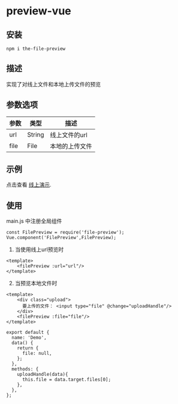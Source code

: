 # preview-vue

## 安装
```
npm i the-file-preview
```

## 描述
实现了对线上文件和本地上传文件的预览

## 参数选项
| 参数    | 类型  | 描述 |
|-------|-----|----|
| url   | String | 线上文件的url |
| file  | File | 本地的上传文件 |

## 示例
点击查看 [线上演示](https://mooncom.github.io/file-preview/demo/).

## 使用
main.js 中注册全局组件
```
const FilePreview = require('file-preview');
Vue.component('FilePreview',FilePreview);
```
1. 当使用线上url预览时
```
<template>
    <filePreview :url="url"/>
</template>
```
2. 当预览本地文件时
``` 
<template>
    <div class="upload">
      要上传的文件： <input type="file" @change="uploadHandle"/>
    </div>
    <filePreview :file="file"/>
</template>

export default {
  name: 'Demo',
  data() {
    return {
      file: null,
    };
  },
  methods: {
    uploadHandle(data){
      this.file = data.target.files[0];
    },
  },
};
```




